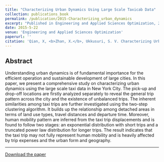 ```yaml
---
title: "Characterizing Urban Dynamics Using Large Scale Taxicab Data"
collection: publications_book
permalink: /publication/2015-Characterizing_urban_dynamics
excerpt: "Published in Engineering and Applied Sciences Optimization, 2015. "
date: 2015-5-22
venue: 'Engineering and Applied Sciences Optimization'
paperurl: ''
citation: 'Qian, X, <b>Zhan, X.</b>, Ukkusuri, S. V. Characterizing Urban Dynamics Using Large Scale Taxicab Data. <i>Engineering and Applied Sciences Optimization: Vol. 38</i>, 17-32, Springer International Publishing, 2015.'
---
```


Abstract
---
Understanding urban dynamics is of fundamental importance for the efficient operation and sustainable development of large cities. In this paper, we present a comprehensive study on characterizing urban dynamics using the large scale taxi data in New York City. The pick-up and drop-off locations are firstly analyzed separately to reveal the general trip pattern across the city and the existence of unbalanced trips. The inherent similarities among taxi trips are further investigated using the two-step clustering algorithm. It builds up the relationship among detached areas in terms of land use types, travel distances and departure time. Moreover, human mobility pattern are inferred from the taxi trip displacements and is found to follow
two stages: an exponential distribution with short trips and a truncated power law distribution for longer trips. The result indicates that the taxi trip may not fully represent human mobility and is heavily affected by trip expenses and the urban form and geography.

---
[Download the paper](http://zhanxianyuan.xyz/files/Characterizing_urban_dynamics.pdf)
